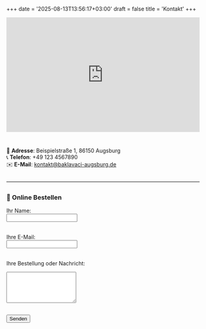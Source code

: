 +++
date = '2025-08-13T13:56:17+03:00'
draft = false
title = 'Kontakt'
+++

<div style="display: flex; flex-wrap: wrap; gap: 40px; align-items: flex-start;">

  <!-- Harita -->
  <div style="flex: 1; min-width: 300px;">
    <iframe 
      src="https://www.google.com/maps/embed?pb=!1m18!1m12!1m3!1d2650.5088522057367!2d10.9024041!3d48.3699606!2m3!1f0!2f0!3f0!3m2!1i1024!2i768!4f13.1!3m3!1m2!1s0x479ebd56fff26e69%3A0x5c9604ddfb538400!2sMahmut%20Usta%20Sirin%20Baklava%20Augsburg!5e0!3m2!1str!2str!4v1755084984169!5m2!1str!2str" 
      width="100%" height="300" style="border:0;" allowfullscreen="" loading="lazy" referrerpolicy="no-referrer-when-downgrade">
    </iframe>
  </div>

  <!-- İletişim + Form -->
  <div style="flex: 1; min-width: 300px;">
    📍 <strong>Adresse</strong>: Beispielstraße 1, 86150 Augsburg<br>
    📞 <strong>Telefon</strong>: +49 123 4567890<br>
    ✉️ <strong>E-Mail</strong>: <a href="mailto:kontakt@baklavaci-augsburg.de">kontakt@baklavaci-augsburg.de</a>

   <hr style="margin: 30px 0; border: none; border-top: 1px solid #ccc;" />


 <h3>🛒 Online Bestellen</h3>

<form action="https://formspree.io/f/xyzpoarn" method="POST">
  <label for="name">Ihr Name:</label><br>
  <input type="text" name="name" required><br><br>

  <label for="email">Ihre E-Mail:</label><br>
  <input type="email" name="email" required><br><br>

  <label for="message">Ihre Bestellung oder Nachricht:</label><br>
  <textarea name="message" rows="5" required></textarea><br><br>

  <button type="submit">Senden</button>
</form>
 </div>

</div>
